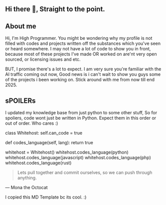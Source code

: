 ## Hi there 👋, Straight to the point.

<!--
**WHITEH0ST/WHITEH0ST** is a ✨ _special_ ✨ repository because its `README.md` (this file) appears on your GitHub profile.

Here are some ideas to get you started:

- 🔭 I’m currently working on ...
- 🌱 I’m currently learning ...
- 👯 I’m looking to collaborate on ...
- 🤔 I’m looking for help with ...
- 💬 Ask me about ...
- 📫 How to reach me: ...
- 😄 Pronouns: ...
- ⚡ Fun fact: ...
-->

## About me

Hi, I'm High Programmer. You might be wondering why my profile is not filled with codes and projects written off the substances which you've seen or heard somewhere. I may not have a lot of code to show you in front, because most of these projects I've made OR worked on are'nt  very open sourced, or licensing issues and etc. 

BUT, I promise there's a lot to expect. I am very sure you're familiar with the AI traffic coming out now, Good news is i can't wait to show you guys some of the projects i been working on. Stick around with me from now till end 2025.

## sPOILERs
I updated my knowledge base from just python to some other stuff, So for spoliers, code wont just be written in Python. Expect them in this order or out of order. Who cares :)

class Whitehost:
  self.can_code = true

  def codes_language(self, lang):
    return true

whitehost = Whitehost()
whitehost.codes_language(python)  <!-- True -->
whitehost.codes_language(javascript)  <!-- True -->
whitehost.codes_language(php)  <!-- True -->
whitehost.codes_language(rust)  <!-- True -->


> Lets pull together and commit ourselves, so we can push through anything.

— Mona the Octocat


I copied this MD Template bc its cool. :)
